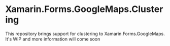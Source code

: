 # Xamarin.Forms.GoogleMaps.Clustering

This repository brings support for clustering to Xamarin.Forms.GoogleMaps. It's WIP and more information will come soon
